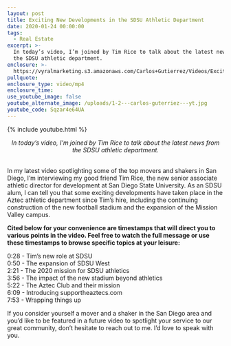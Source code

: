 ```yaml
---
layout: post
title: Exciting New Developments in the SDSU Athletic Department
date: 2020-01-24 00:00:00
tags:
  - Real Estate
excerpt: >-
  In today’s video, I’m joined by Tim Rice to talk about the latest news from
  the SDSU athletic department.
enclosure: >-
  https://vyralmarketing.s3.amazonaws.com/Carlos+Gutierrez/Videos/Exciting+New+Developments+in+the+SDSU+Athletic+Department.mp4
pullquote:
enclosure_type: video/mp4
enclosure_time:
use_youtube_image: false
youtube_alternate_image: /uploads/1-2---carlos-guterriez---yt.jpg
youtube_code: Sqzar4e64UA
---
```


{% include youtube.html %}

<center><em>In today&rsquo;s video, I&rsquo;m joined by Tim Rice to talk about the latest news from the SDSU athletic department.</em></center>

<br>In my latest video spotlighting some of the top movers and shakers in San Diego, I’m interviewing my good friend Tim Rice, the new senior associate athletic director for development at San Diego State University. As an SDSU alum, I can tell you that some exciting developments have taken place in the Aztec athletic department since Tim’s hire, including the continuing construction of the new football stadium and the expansion of the Mission Valley campus.

**Cited below for your convenience are timestamps that will direct you to various points in the video. Feel free to watch the full message or use these timestamps to browse specific topics at your leisure:**

0:28 - Tim’s new role at SDSU<br>0:50 - The expansion of SDSU West<br>2:21 - The 2020 mission for SDSU athletics<br>3:56 - The impact of the new stadium beyond athletics<br>5:22 - The Aztec Club and their mission<br>6:09 - Introducing supportheaztecs.com<br>7:53 - Wrapping things up

If you consider yourself a mover and a shaker in the San Diego area and you’d like to be featured in a future video to spotlight your service to our great community, don’t hesitate to reach out to me. I’d love to speak with you.